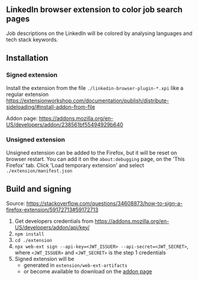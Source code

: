 ## LinkedIn browser extension to color job search pages

Job descriptions on the LinkedIn will be colored by analysing languages and tech stack keywords.


## Installation

### Signed extension

Install the extension from the file `./linkedin-browser-plugin-*.xpi` like a regular extension https://extensionworkshop.com/documentation/publish/distribute-sideloading/#install-addon-from-file

Addon page: https://addons.mozilla.org/en-US/developers/addon/238561bf55494929b640

### Unsigned extension

Unsigned extension can be added to the Firefox, but it will be reset on browser restart.
You can add it on the `about:debugging` page, on the 'This Firefox' tab.
Click 'Load temporary extension' and select `./extension/manifest.json`


## Build and signing

Source: https://stackoverflow.com/questions/34608873/how-to-sign-a-firefox-extension/59172713#59172713

1. Get developers credentials from https://addons.mozilla.org/en-US/developers/addon/api/key/
2. `npm install`
3. `cd ./extension`
4. `npx web-ext sign --api-key=<JWT_ISSUER> --api-secret=<JWT_SECRET>`, 
   where `<JWT_ISSUER>` and `<JWT_SECRET>` is the step 1 credentials
5. Signed extension will be
   - generated in `extension/web-ext-artifacts`
   - or become available to download on the [addon page](https://addons.mozilla.org/en-US/developers/addon/238561bf55494929b640)

